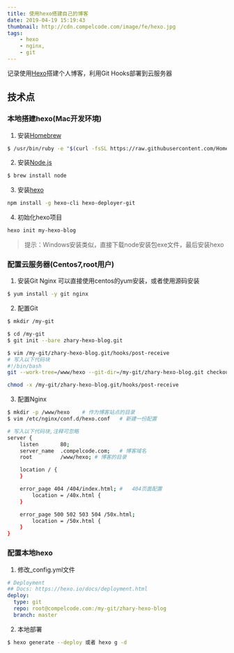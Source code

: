 ```yaml
---
title: 使用hexo搭建自己的博客
date: 2019-04-19 15:19:43
thumbnail: http://cdn.compelcode.com/image/fe/hexo.jpg
tags: 
    - hexo
    - nginx, 
    - git
---
```


记录使用[Hexo](https://hexo.io/)搭建个人博客，利用Git Hooks部署到云服务器

## 技术点

### 本地搭建hexo(Mac开发环境)
1. 安装[Homebrew](https://brew.sh/index_zh-cn)
``` bash
$ /usr/bin/ruby -e "$(curl -fsSL https://raw.githubusercontent.com/Homebrew/install/master/install)"
```
2. 安装[Node.js](http://nodejs.cn/download/)
``` bash
$ brew install node
```
3. 安装[hexo](https://hexo.io/zh-cn/docs/index.html)
``` bash
npm install -g hexo-cli hexo-deployer-git
```
4. 初始化hexo项目
``` bash
hexo init my-hexo-blog
```
> 提示：Windows安装类似，直接下载node安装包exe文件，最后安装hexo

### 配置云服务器(Centos7,root用户)
1. 安装Git Nginx
可以直接使用centos的yum安装，或者使用源码安装
``` bash
$ yum install -y git nginx
```
2. 配置Git
``` bash
$ mkdir /my-git

$ cd /my-git
$ git init --bare zhary-hexo-blog.git

$ vim /my-git/zhary-hexo-blog.git/hooks/post-receive
# 写入以下代码块
#!/bin/bash
git --work-tree=/www/hexo --git-dir=/my-git/zhary-hexo-blog.git checkout -f

chmod -x /my-git/zhary-hexo-blog.git/hooks/post-receive
```

3. 配置Nginx
``` bash
$ mkdir -p /www/hexo    # 作为博客站点的目录
$ vim /etc/nginx/conf.d/hexo.conf   # 新建一份配置

# 写入以下代码块,注释可忽略
server {
    listen       80;
    server_name  .compelcode.com;   # 博客域名
    root         /www/hexo; # 博客的目录

    location / {
    }

    error_page 404 /404/index.html; #   404页面配置
        location = /40x.html {
    }

    error_page 500 502 503 504 /50x.html;
        location = /50x.html {
    }
}
```

### 配置本地hexo
1. 修改_config.yml文件
``` yaml
# Deployment
## Docs: https://hexo.io/docs/deployment.html
deploy:
  type: git
  repo: root@compelcode.com:/my-git/zhary-hexo-blog
  branch: master
```

2. 本地部署
``` bash
$ hexo generate --deploy 或者 hexo g -d
```